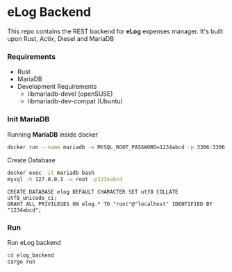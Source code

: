 # eLog Backend

This repo contains the REST backend for **eLog** expenses manager. It's built upon Rust, Actix, Diesel and MariaDB

### Requirements
- Rust
- MariaDB
- Development Requirements
  - libmariadb-devel (openSUSE)
  - libmariadb-dev-compat (Ubuntu)

### Init MariaDB

Running **MariaDB** inside docker

```bash
docker run --name mariadb -e MYSQL_ROOT_PASSWORD=1234abcd -p 3306:3306 -d mariadb:10.5-focal
```

Create Database

```bash
docker exec -it mariadb bash
mysql -h 127.0.0.1 -u root -p1234abcd
```

```mysql
CREATE DATABASE elog DEFAULT CHARACTER SET utf8 COLLATE utf8_unicode_ci;
GRANT ALL PRIVILEGES ON elog.* TO "root"@"localhost" IDENTIFIED BY "1234abcd";
```


### Run

Run eLog backend

```bash
cd elog_backend
cargo run
```
